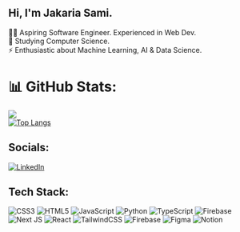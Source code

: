 ## Hi, I'm Jakaria Sami.

👨‍💻 Aspiring Software Engineer. Experienced in Web Dev. <br/>
🏫 Studying Computer Science. <br/>
⚡ Enthusiastic about Machine Learning, AI & Data Science. <br/>

# 📊 GitHub Stats:
![](https://github-readme-streak-stats.herokuapp.com/?user=JakariaSami&theme=dark&hide_border=false)<br/>
[![Top Langs](https://github-readme-stats.vercel.app/api/top-langs/?username=JakariaSami&layout=compact)](https://github.com/anuraghazra/github-readme-stats)

## Socials:
[![LinkedIn](https://img.shields.io/badge/LinkedIn-%230077B5.svg?logo=linkedin&logoColor=white)](https://linkedin.com/in/jakariasami) 

## Tech Stack:
![CSS3](https://img.shields.io/badge/css3-%231572B6.svg?style=flat&logo=css3&logoColor=white) ![HTML5](https://img.shields.io/badge/html5-%23E34F26.svg?style=flat&logo=html5&logoColor=white) ![JavaScript](https://img.shields.io/badge/javascript-%23323330.svg?style=flat&logo=javascript&logoColor=%23F7DF1E) ![Python](https://img.shields.io/badge/python-3670A0?style=flat&logo=python&logoColor=ffdd54) ![TypeScript](https://img.shields.io/badge/typescript-%23007ACC.svg?style=flat&logo=typescript&logoColor=white) ![Firebase](https://img.shields.io/badge/firebase-%23039BE5.svg?style=flat&logo=firebase) ![Next JS](https://img.shields.io/badge/Next-black?style=flat&logo=next.js&logoColor=white) ![React](https://img.shields.io/badge/react-%2320232a.svg?style=flat&logo=react&logoColor=%2361DAFB) ![TailwindCSS](https://img.shields.io/badge/tailwindcss-%2338B2AC.svg?style=flat&logo=tailwind-css&logoColor=white) ![Firebase](https://img.shields.io/badge/Firebase-039BE5?style=flat&logo=Firebase&logoColor=white) ![Figma](https://img.shields.io/badge/figma-%23F24E1E.svg?style=flat&logo=figma&logoColor=white) ![Notion](https://img.shields.io/badge/Notion-%23000000.svg?style=flat&logo=notion&logoColor=white)

